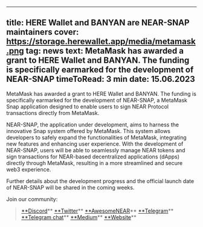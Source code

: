 -----
title: HERE Wallet and BANYAN are NEAR-SNAP maintainers
cover: https://storage.herewallet.app/media/metamask.png
tag: news
text: MetaMask has awarded a grant to HERE Wallet and BANYAN. The funding is specifically earmarked for the development of NEAR-SNAP
timeToRead: 3 min
date: 15.06.2023
-----




MetaMask has awarded a grant to HERE Wallet and BANYAN. The funding is specifically earmarked for the development of NEAR-SNAP, a MetaMask Snap application designed to enable users to sign NEAR Protocol transactions directly from MetaMask.

NEAR-SNAP, the application under development, aims to harness the innovative Snap system offered by MetaMask. This system allows developers to safely expand the functionalities of MetaMask, integrating new features and enhancing user experience. With the development of NEAR-SNAP, users will be able to seamlessly manage NEAR tokens and sign transactions for NEAR-based decentralized applications (dApps) directly through MetaMask, resulting in a more streamlined and secure web3 experience.

Further details about the development progress and the official launch date of NEAR-SNAP will be shared in the coming weeks.

Join our community:
> [**Discord](https://discord.gg/AfB5cvtFXH)**
> [**Twitter](https://twitter.com/here_wallet)**
> [**AwesomeNEAR](https://awesomenear.com/here-wallet)**
> [**Telegram](https://t.me/herewallet)**
> [**Telegram chat](https://t.me/herewalletchat)**
> [**Medium](https://medium.com/@nearhere)**
> [**Website](https://herewallet.app/)**

